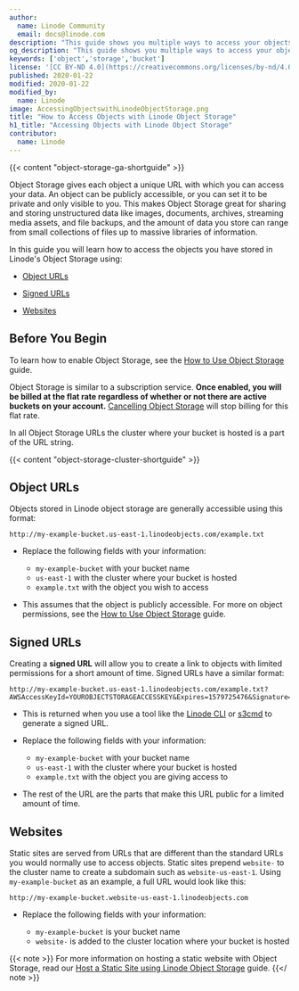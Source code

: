 ```yaml
---
author:
  name: Linode Community
  email: docs@linode.com
description: "This guide shows you multiple ways to access your objects stored in Linode's Object Storage."
og_description: "This guide shows you multiple ways to access your objects stored in Linode's Object Storage."
keywords: ['object','storage','bucket']
license: '[CC BY-ND 4.0](https://creativecommons.org/licenses/by-nd/4.0)'
published: 2020-01-22
modified: 2020-01-22
modified_by:
  name: Linode
image: AccessingObjectswithLinodeObjectStorage.png
title: "How to Access Objects with Linode Object Storage"
h1_title: "Accessing Objects with Linode Object Storage"
contributor:
  name: Linode
---
```


{{< content "object-storage-ga-shortguide" >}}

Object Storage gives each object a unique URL with which you can access your data. An object can be publicly accessible, or you can set it to be private and only visible to you. This makes Object Storage great for sharing and storing unstructured data like images, documents, archives, streaming media assets, and file backups, and the amount of data you store can range from small collections of files up to massive libraries of information.

In this guide you will learn how to access the objects you have stored in Linode's Object Storage using:

- [Object URLs](#object-urls)

- [Signed URLs](#signed-urls)

- [Websites](#websites)

## Before You Begin

To learn how to enable Object Storage, see the [How to Use Object Storage](/docs/platform/object-storage/how-to-use-object-storage/) guide.

Object Storage is similar to a subscription service. **Once enabled, you will be billed at the flat rate regardless of whether or not there are active buckets on your account.** [Cancelling Object Storage](/docs/platform/object-storage/how-to-use-object-storage/#cancel-object-storage) will stop billing for this flat rate.

In all Object Storage URLs the cluster where your bucket is hosted is a part of the URL string.

{{< content "object-storage-cluster-shortguide" >}}

## Object URLs

Objects stored in Linode object storage are generally accessible using this format:

    http://my-example-bucket.us-east-1.linodeobjects.com/example.txt

- Replace the following fields with your information:

  - `my-example-bucket` with your bucket name
  - `us-east-1` with the cluster where your bucket is hosted
  - `example.txt` with the object you wish to access

- This assumes that the object is publicly accessible. For more on object permissions, see the [How to Use Object Storage](/docs/platform/object-storage/how-to-use-object-storage/) guide.

## Signed URLs

Creating a **signed URL** will allow you to create a link to objects with limited permissions for a short amount of time. Signed URLs have a similar format:

    http://my-example-bucket.us-east-1.linodeobjects.com/example.txt?AWSAccessKeyId=YOUROBJECTSTORAGEACCESSKEY&Expires=1579725476&Signature=rAnDomKeySigNAtuRe

- This is returned when you use a tool like the [Linode CLI](/docs/platform/object-storage/how-to-use-object-storage/#create-a-signed-url-with-the-cli) or [s3cmd](/docs/platform/object-storage/how-to-use-object-storage/#create-a-signed-url-with-s3cmd) to generate a signed URL.

- Replace the following fields with your information:

  - `my-example-bucket` with your bucket name
  - `us-east-1` with the cluster where your bucket is hosted
  - `example.txt` with the object you are giving access to

- The rest of the URL are the parts that make this URL public for a limited amount of time.

## Websites

Static sites are served from URLs that are different than the standard URLs you would normally use to access objects. Static sites prepend `website-` to the cluster name to create a subdomain such as `website-us-east-1`. Using `my-example-bucket` as an example, a full URL would look like this:

    http://my-example-bucket.website-us-east-1.linodeobjects.com

- Replace the following fields with your information:

  - `my-example-bucket` is your bucket name
  - `website-` is added to the cluster location where your bucket is hosted

{{< note >}}
For more information on hosting a static website with Object Storage, read our [Host a Static Site using Linode Object Storage](/docs/platform/object-storage/host-static-site-object-storage/) guide.
{{</ note >}}
